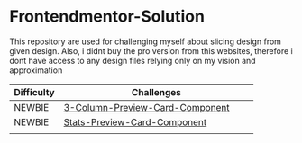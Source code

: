 # Frontendmentor-Solution

This repository are used for challenging myself about slicing design from given design. Also, i didnt buy the pro version from this websites, therefore i dont have access to any design files relying only on my vision and approximation

| **Difficulty** | **Challenges** |
|---|---|
|   NEWBIE | [3-Column-Preview-Card-Component](https://www.frontendmentor.io/solutions/3columnpreviewcardcomponent-lr5LzKHgf) &nbsp; &nbsp; &nbsp; &nbsp;|
| NEWBIE | [Stats-Preview-Card-Component](https://www.frontendmentor.io/solutions/responsive-landing-page-using-css-flexbox-ISEkuUCSN) &nbsp; &nbsp; &nbsp; &nbsp;|
|   |   |

